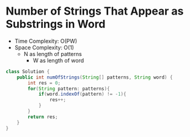 # Number of Strings That Appear as Substrings in Word

- Time Complexity: O(PW)
- Space Complexity: O(1)
  - N as length of patterns
    - W as length of word

```java
class Solution {
    public int numOfStrings(String[] patterns, String word) {
        int res = 0;
        for(String pattern: patterns){
            if(word.indexOf(pattern) != -1){
                res++;
            }
        }
        return res;
    }
}
```
